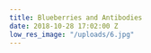 ```yaml
---
title: Blueberries and Antibodies
date: 2018-10-28 17:02:00 Z
low_res_image: "/uploads/6.jpg"
---
```


